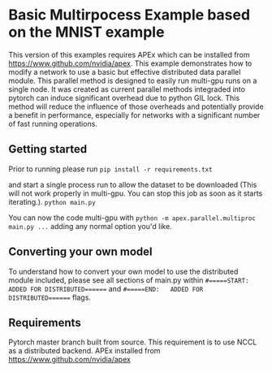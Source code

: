 # Basic Multirpocess Example based on the MNIST example

This version of this examples requires APEx which can be installed from https://www.github.com/nvidia/apex. This example demonstrates how to modify a network to use a basic but effective distributed data parallel module. This parallel method is designed to easily run multi-gpu runs on a single node. It was created as current parallel methods integraded into pytorch can induce significant overhead due to python GIL lock. This method will reduce the influence of those overheads and potentially provide a benefit in performance, especially for networks with a significant number of fast running operations.

## Getting started
Prior to running please run
```pip install -r requirements.txt```

and start a single process run to allow the dataset to be downloaded (This will not work properly in multi-gpu. You can stop this job as soon as it starts iterating.).
```python main.py```

You can now the code multi-gpu with
```python -m apex.parallel.multiproc main.py ...```
adding any normal option you'd like.

## Converting your own model
To understand how to convert your own model to use the distributed module included, please see all sections of main.py within ```#=====START: ADDED FOR DISTRIBUTED======``` and ```#=====END:   ADDED FOR DISTRIBUTED======``` flags.

## Requirements
Pytorch master branch built from source. This requirement is to use NCCL as a distributed backend.
APEx installed from https://www.github.com/nvidia/apex
